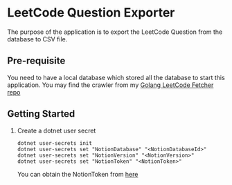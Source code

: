 # LeetCode Question Exporter
The purpose of the application is to export the LeetCode Question from the database to CSV file.

## Pre-requisite
You need to have a local database which stored all the database to start this application.
You may find the crawler from my [Golang LeetCode Fetcher repo](https://github.com/WeeHong/leetcode-question-fetcher)

## Getting Started
1. Create a dotnet user secret
    ```
    dotnet user-secrets init
    dotnet user-secrets set "NotionDatabase" "<NotionDatabaseId>"
    dotnet user-secrets set "NotionVersion" "<NotionVersion>"
    dotnet user-secrets set "NotionToken" "<NotionToken>"
    ```
    You can obtain the NotionToken from [here](https://www.notion.so/my-integrations)
